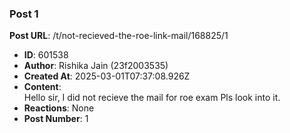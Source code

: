 ### Post 1
**Post URL**: /t/not-recieved-the-roe-link-mail/168825/1
- **ID**: 601538
- **Author**: Rishika Jain (23f2003535)
- **Created At**: 2025-03-01T07:37:08.926Z
- **Content**:  
  Hello sir, I did not recieve the mail for roe exam Pls look into it.
- **Reactions**: None
- **Post Number**: 1

